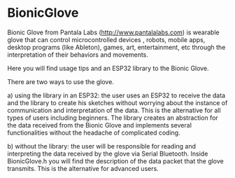 # BionicGlove

Bionic Glove from Pantala Labs (http://www.pantalalabs.com) is wearable glove that can control microcontrolled devices , robots, mobile apps, desktop programs (like Ableton), games, art, entertainment, etc through the interpretation of their behaviors and movements.

Here you will find usage tips and an ESP32 library to the Bionic Glove.

There are two ways to use the glove.

a) using the library in an ESP32: the user uses an ESP32 to receive the data and the library to create his sketches without worrying about the instance of communication and interpretation of the data. This is the alternative for all types of users including beginners. 
The library creates an abstraction for the data received from the Bionic Glove and implements several functionalities without the headache of complicated coding.

b) without the library: the user will be responsible for reading and interpreting the data received by the glove via Serial Bluetooth. Inside BionicGlove.h you will find the description of the data packet that the glove transmits. This is the alternative for advanced users.



